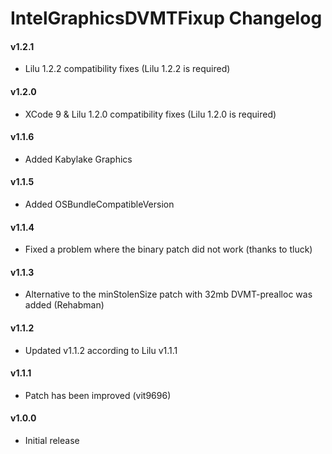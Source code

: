 IntelGraphicsDVMTFixup Changelog
=============================
#### v1.2.1
- Lilu 1.2.2 compatibility fixes (Lilu 1.2.2 is required)

#### v1.2.0
- XCode 9 & Lilu 1.2.0 compatibility fixes (Lilu 1.2.0 is required)

#### v1.1.6
- Added Kabylake Graphics

#### v1.1.5
- Added OSBundleCompatibleVersion

#### v1.1.4
- Fixed a problem where the binary patch did not work (thanks to tluck)

#### v1.1.3
- Alternative to the minStolenSize patch with 32mb DVMT-prealloc was added (Rehabman)

#### v1.1.2
- Updated v1.1.2 according to Lilu v1.1.1

#### v1.1.1
- Patch has been improved (vit9696)

#### v1.0.0
- Initial release
